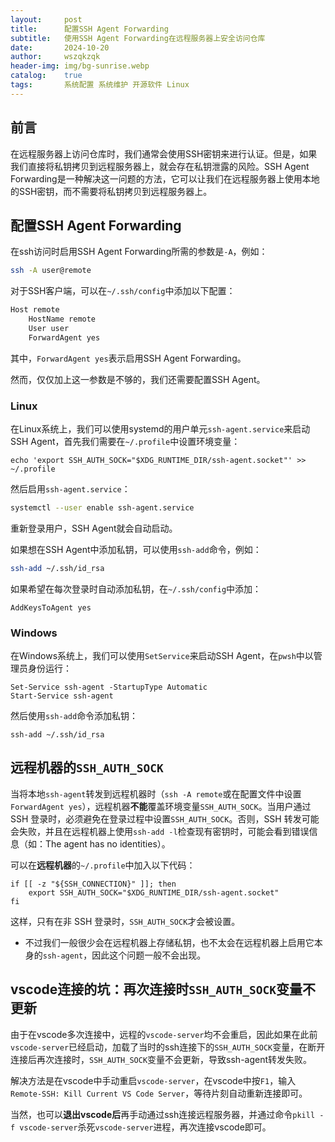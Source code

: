 ```yaml
---
layout:     post
title:      配置SSH Agent Forwarding
subtitle:   使用SSH Agent Forwarding在远程服务器上安全访问仓库
date:       2024-10-20
author:     wszqkzqk
header-img: img/bg-sunrise.webp
catalog:    true
tags:       系统配置 系统维护 开源软件 Linux
---
```


## 前言

在远程服务器上访问仓库时，我们通常会使用SSH密钥来进行认证。但是，如果我们直接将私钥拷贝到远程服务器上，就会存在私钥泄露的风险。SSH Agent Forwarding是一种解决这一问题的方法，它可以让我们在远程服务器上使用本地的SSH密钥，而不需要将私钥拷贝到远程服务器上。

## 配置SSH Agent Forwarding

在ssh访问时启用SSH Agent Forwarding所需的参数是`-A`，例如：

```bash
ssh -A user@remote
```

对于SSH客户端，可以在`~/.ssh/config`中添加以下配置：

```bash
Host remote
    HostName remote
    User user
    ForwardAgent yes
```

其中，`ForwardAgent yes`表示启用SSH Agent Forwarding。

然而，仅仅加上这一参数是不够的，我们还需要配置SSH Agent。

### Linux

在Linux系统上，我们可以使用systemd的用户单元`ssh-agent.service`来启动SSH Agent，首先我们需要在`~/.profile`中设置环境变量：

```
echo 'export SSH_AUTH_SOCK="$XDG_RUNTIME_DIR/ssh-agent.socket"' >> ~/.profile
```

然后启用`ssh-agent.service`：

```bash
systemctl --user enable ssh-agent.service
```

重新登录用户，SSH Agent就会自动启动。

如果想在SSH Agent中添加私钥，可以使用`ssh-add`命令，例如：

```bash
ssh-add ~/.ssh/id_rsa
```

如果希望在每次登录时自动添加私钥，在`~/.ssh/config`中添加：

```
AddKeysToAgent yes
```

### Windows

在Windows系统上，我们可以使用`SetService`来启动SSH Agent，在`pwsh`中以管理员身份运行：

```pwsh
Set-Service ssh-agent -StartupType Automatic
Start-Service ssh-agent
```

然后使用`ssh-add`命令添加私钥：

```pwsh
ssh-add ~/.ssh/id_rsa
```

## 远程机器的`SSH_AUTH_SOCK`

当将本地`ssh-agent`转发到远程机器时（`ssh -A remote`或在配置文件中设置`ForwardAgent yes`），远程机器**不能**覆盖环境变量`SSH_AUTH_SOCK`。当用户通过 SSH 登录时，必须避免在登录过程中设置`SSH_AUTH_SOCK`。否则，SSH 转发可能会失败，并且在远程机器上使用`ssh-add -l`检查现有密钥时，可能会看到错误信息（如：The agent has no identities）。

可以在**远程机器**的`~/.profile`中加入以下代码：

```
if [[ -z "${SSH_CONNECTION}" ]]; then
    export SSH_AUTH_SOCK="$XDG_RUNTIME_DIR/ssh-agent.socket"
fi
```

这样，只有在非 SSH 登录时，`SSH_AUTH_SOCK`才会被设置。

* 不过我们一般很少会在远程机器上存储私钥，也不太会在远程机器上启用它本身的`ssh-agent`，因此这个问题一般不会出现。

## vscode连接的坑：再次连接时`SSH_AUTH_SOCK`变量不更新

由于在vscode多次连接中，远程的`vscode-server`均不会重启，因此如果在此前`vscode-server`已经启动，加载了当时的ssh连接下的`SSH_AUTH_SOCK`变量，在断开连接后再次连接时，`SSH_AUTH_SOCK`变量不会更新，导致ssh-agent转发失败。

解决方法是在vscode中手动重启`vscode-server`，在vscode中按`F1`，输入`Remote-SSH: Kill Current VS Code Server`，等待片刻自动重新连接即可。

当然，也可以**退出vscode后**再手动通过ssh连接远程服务器，并通过命令`pkill -f vscode-server`杀死`vscode-server`进程，再次连接vscode即可。
